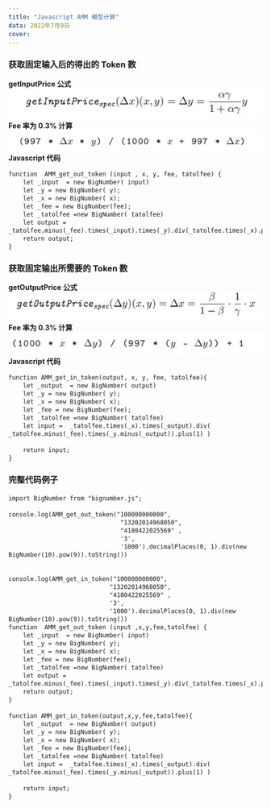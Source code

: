 ```yaml
---
title: "Javascript AMM 模型计算"
data: 2022年7月9日
cover: 
---
```

          
### 获取固定输入后的得出的 Token 数
**getInputPrice 公式**  
<img src="./Javascript_AMM/AMM_getInputPrice.jpg">  
**Fee 率为 0.3% 计算**  
<img src="./Javascript_AMM/AMM_getinputprice_number.jpg">  
**Javascript 代码**
```
function  AMM_get_out_token (input , x, y, fee, tatolfee) {
    let _input  = new BigNumber( input)
    let _y = new BigNumber( y);
    let _x = new BigNumber( x);
    let _fee = new BigNumber(fee);
    let _tatolfee =new BigNumber( tatolfee)
    let output =  _tatolfee.minus(_fee).times(_input).times(_y).div(_tatolfee.times(_x).plus(_input.times(_tatolfee.minus(_fee))))
    return output;
}
``` 

### 获取固定输出所需要的 Token 数  
**getOutputPrice 公式**   
<img src="./Javascript_AMM/AMM_getoutputPrice.jpg">  
**Fee 率为 0.3% 计算**  
<img src="./Javascript_AMM/AMM_getoutputprice_number.jpg">  
**Javascript 代码**
```
function AMM_get_in_token(output, x, y, fee, tatolfee){
    let _output  = new BigNumber( output)
    let _y = new BigNumber( y);
    let _x = new BigNumber( x);
    let _fee = new BigNumber(fee);
    let _tatolfee =new BigNumber( tatolfee)
    let input =  _tatolfee.times(_x).times(_output).div( _tatolfee.minus(_fee).times(_y.minus(_output)).plus(1) )

    return input;
}
``` 

### 完整代码例子
```
import BigNumber from "bignumber.js";

console.log(AMM_get_out_token("100000000000",
                               "13202014968050",
                               "4180422025569" ,
                               '3',
                               '1000').decimalPlaces(0, 1).div(new BigNumber(10).pow(9)).toString())


console.log(AMM_get_in_token("100000000000",
                            "13202014968050",
                            "4180422025569" ,
                            '3',
                            '1000').decimalPlaces(0, 1).div(new BigNumber(10).pow(9)).toString())
function  AMM_get_out_token (input ,x,y,fee,tatolfee) {
    let _input  = new BigNumber( input)
    let _y = new BigNumber( y);
    let _x = new BigNumber( x);
    let _fee = new BigNumber(fee);
    let _tatolfee =new BigNumber( tatolfee)
    let output =  _tatolfee.minus(_fee).times(_input).times(_y).div(_tatolfee.times(_x).plus(_input.times(_tatolfee.minus(_fee))))
    return output;
} 

function AMM_get_in_token(output,x,y,fee,tatolfee){
    let _output  = new BigNumber( output)
    let _y = new BigNumber( y);
    let _x = new BigNumber( x);
    let _fee = new BigNumber(fee);
    let _tatolfee =new BigNumber( tatolfee)
    let input =  _tatolfee.times(_x).times(_output).div( _tatolfee.minus(_fee).times(_y.minus(_output)).plus(1) )

    return input;
}
```